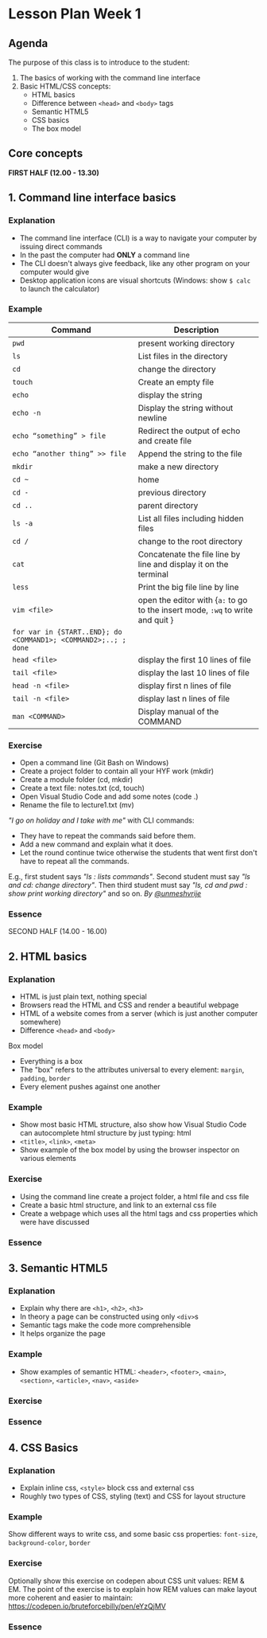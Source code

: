 # Lesson Plan Week 1

## Agenda

The purpose of this class is to introduce to the student:

1. The basics of working with the command line interface
2. Basic HTML/CSS concepts:
    - HTML basics
    - Difference between `<head>` and `<body>` tags
    - Semantic HTML5
    - CSS basics
    - The box model

## Core concepts

**FIRST HALF (12.00 - 13.30)**

## 1. Command line interface basics

### Explanation

-   The command line interface (CLI) is a way to navigate your computer by issuing direct commands
-   In the past the computer had **ONLY** a command line
-   The CLI doesn't always give feedback, like any other program on your computer would give
-   Desktop application icons are visual shortcuts (Windows: show `$ calc` to launch the calculator)

### Example

| Command                                                         | Description                                                                                |
| --------------------------------------------------------------- | ------------------------------------------------------------------------------------------ |
| `pwd`                                                           | present working directory                                                                  |
| `ls`                                                            | List files in the directory                                                                |
| `cd`                                                            | change the directory                                                                       |
| `touch`                                                         | Create an empty file                                                                       |
| `echo`                                                          | display the string                                                                         |
| `echo -n`                                                       | Display the string without newline                                                         |
| `echo “something” > file`                                       | Redirect the output of echo and create file                                                |
| `echo “another thing” >> file`                                  | Append the string to the file                                                              |
| `mkdir`                                                         | make a new directory                                                                       |
| `cd ~`                                                          | home                                                                                       |
| `cd -`                                                          | previous directory                                                                         |
| `cd ..`                                                         | parent directory                                                                           |
| `ls -a`                                                         | List all files including hidden files                                                      |
| `cd /`                                                          | change to the root directory                                                               |
| `cat`                                                           | Concatenate the file line by line and display it on the terminal                           |
| `less`                                                          | Print the big file line by line                                                            |
| `vim <file>`                                                    | open the editor with <file> {`a:` to go to the insert mode, <ESC>`:wq` to write and quit } |
| `for var in {START..END}; do <COMMAND1>; <COMMAND2>;..; ; done` |                                                                                            |
| `head <file>`                                                   | display the first 10 lines of file                                                         |
| `tail <file>`                                                   | display the last 10 lines of file                                                          |
| `head -n <file>`                                                | display first n lines of file                                                              |
| `tail -n <file>`                                                | display last n lines of file                                                               |
| `man <COMMAND>`                                                 | Display manual of the COMMAND                                                              |

### Exercise

-   Open a command line (Git Bash on Windows)
-   Create a project folder to contain all your HYF work (mkdir)
-   Create a module folder (cd, mkdir)
-   Create a text file: notes.txt (cd, touch)
-   Open Visual Studio Code and add some notes (code .)
-   Rename the file to lecture1.txt (mv)

_"I go on holiday and I take with me"_ with CLI commands:

-   They have to repeat the commands said before them.
-   Add a new command and explain what it does.
-   Let the round continue twice otherwise the students that went first don't have to repeat all the commands.

E.g., first student says _"ls : lists commands"_. Second student must say _"ls and cd: change directory"_. Then third student must say _"ls, cd and pwd : show print working directory"_ and so on.
_By [@unmeshvrije](https://github.com/unmeshvrije)_

### Essence

SECOND HALF (14.00 - 16.00)

## 2. HTML basics

### Explanation

-   HTML is just plain text, nothing special
-   Browsers read the HTML and CSS and render a beautiful webpage
-   HTML of a website comes from a server (which is just another computer somewhere)
-   Difference `<head>` and `<body>`

Box model

-   Everything is a box
-   The "box" refers to the attributes universal to every element: `margin`, `padding`, `border`
-   Every element pushes against one another

### Example

-   Show most basic HTML structure, also show how Visual Studio Code can autocomplete html structure by just typing: html
-   `<title>`, `<link>`, `<meta>`
-   Show example of the box model by using the browser inspector on various elements

### Exercise

-   Using the command line create a project folder, a html file and css file
-   Create a basic html structure, and link to an external css file
-   Create a webpage which uses all the html tags and css properties which were have discussed

### Essence

## 3. Semantic HTML5

### Explanation

-   Explain why there are `<h1>`, `<h2>`, `<h3>`
-   In theory a page can be constructed using only `<div>`s
-   Semantic tags make the code more comprehensible
-   It helps organize the page

### Example

-   Show examples of semantic HTML: `<header>`, `<footer>`, `<main>`, `<section>`, `<article>`, `<nav>`, `<aside>`

### Exercise

### Essence

## 4. CSS Basics

### Explanation

-   Explain inline css, `<style>` block css and external css
-   Roughly two types of CSS, styling (text) and CSS for layout structure

### Example

Show different ways to write css, and some basic css properties: `font-size`, `background-color`, `border`

### Exercise

Optionally show this exercise on codepen about CSS unit values: REM & EM. The point of the exercise is to explain how REM values can make layout more coherent and easier to maintain: https://codepen.io/bruteforcebilly/pen/eYzQjMV 

### Essence
